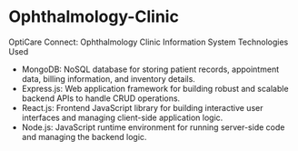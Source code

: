 # Ophthalmology-Clinic
OptiCare Connect: Ophthalmology Clinic Information System
Technologies Used
- MongoDB: NoSQL database for storing patient records, appointment data, billing information, and inventory details.
- Express.js: Web application framework for building robust and scalable backend APIs to handle CRUD operations.
- React.js: Frontend JavaScript library for building interactive user interfaces and managing client-side application logic.
- Node.js: JavaScript runtime environment for running server-side code and managing the backend logic.
